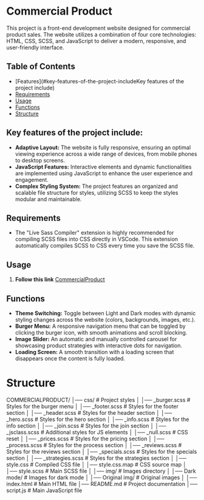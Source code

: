 # Commercial Product

This project is a front-end development website designed for commercial product sales. The website utilizes a combination of four core technologies: HTML, CSS, SCSS, and JavaScript to deliver a modern, responsive, and user-friendly interface.

## Table of Contents

- [Features](#key-features-of-the-project-includeKey features of the project include)
- [Requirements](#requirements)
- [Usage](#usage)
- [Functions](#functions)
- [Structure](#structure)

## Key features of the project include:

- **Adaptive Layout:** The website is fully responsive, ensuring an optimal viewing experience across a wide range of devices, from mobile phones to desktop screens.
- **JavaScript Features:** Interactive elements and dynamic functionalities are implemented using JavaScript to enhance the user experience and engagement.
- **Complex Styling System:** The project features an organized and scalable file structure for styles, utilizing SCSS to keep the styles modular and maintainable.

## Requirements

- The "Live Sass Compiler" extension is highly recommended for compiling SCSS files into CSS directly in VSCode. This extension automatically compiles SCSS to CSS every time you save the SCSS file.

## Usage

1. **Follow this link** [CommercialProduct](https://mrsandwick.github.io/CommercialProduct/)

## Functions

- **Theme Switching:** Toggle between Light and Dark modes with dynamic styling changes across the website (colors, backgrounds, images, etc.).
- **Burger Menu:** A responsive navigation menu that can be toggled by clicking the burger icon, with smooth animations and scroll blocking.
- **Image Slider:** An automatic and manually controlled carousel for showcasing product strategies with interactive dots for navigation.
- **Loading Screen:**  A smooth transition with a loading screen that disappears once the content is fully loaded.

# Structure

COMMERCIALPRODUCT/ │── css/ # Project styles │ │── _burger.scss # Styles for the burger menu │ │── _footer.scss # Styles for the footer section │ │── _header.scss # Styles for the header section │ │── _hero.scss # Styles for the hero section │ │── _info.scss # Styles for the info section │ │── _join.scss # Styles for the join section │ │── _jsclass.scss # Additional styles for JS elements │ │── _null.scss # CSS reset │ │── _prices.scss # Styles for the pricing section │ │── _process.scss # Styles for the process section │ │── _reviews.scss # Styles for the reviews section │ │── _specials.scss # Styles for the specials section │ │── _strategies.scss # Styles for the strategies section │ │── style.css # Compiled CSS file │ │── style.css.map # CSS source map │ │── style.scss # Main SCSS file │ │── img/ # Images directory │ │── Dark mode/ # Images for dark mode │ │── Original img/ # Original images │ │── index.html # Main HTML file │── README.md # Project documentation │── script.js # Main JavaScript file